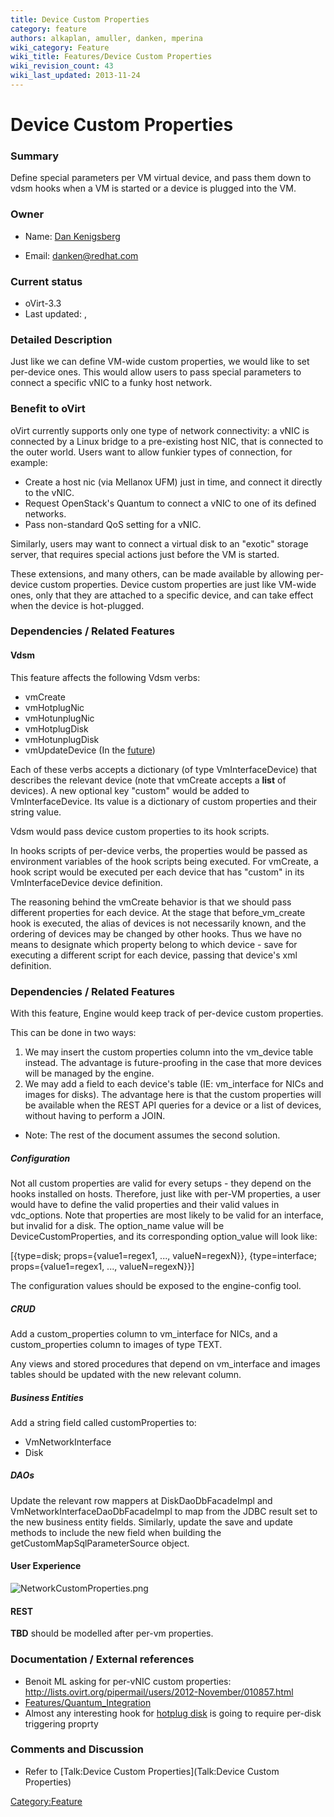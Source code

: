 ```yaml
---
title: Device Custom Properties
category: feature
authors: alkaplan, amuller, danken, mperina
wiki_category: Feature
wiki_title: Features/Device Custom Properties
wiki_revision_count: 43
wiki_last_updated: 2013-11-24
---
```


# Device Custom Properties

### Summary

Define special parameters per VM virtual device, and pass them down to vdsm hooks when a VM is started or a device is plugged into the VM.

### Owner

*   Name: [ Dan Kenigsberg](User:Danken)

<!-- -->

*   Email: <danken@redhat.com>

### Current status

*   oVirt-3.3
*   Last updated: ,

### Detailed Description

Just like we can define VM-wide custom properties, we would like to set per-device ones. This would allow users to pass special parameters to connect a specific vNIC to a funky host network.

### Benefit to oVirt

oVirt currently supports only one type of network connectivity: a vNIC is connected by a Linux bridge to a pre-existing host NIC, that is connected to the outer world. Users want to allow funkier types of connection, for example:

*   Create a host nic (via Mellanox UFM) just in time, and connect it directly to the vNIC.
*   Request OpenStack's Quantum to connect a vNIC to one of its defined networks.
*   Pass non-standard QoS setting for a vNIC.

Similarly, users may want to connect a virtual disk to an "exotic" storage server, that requires special actions just before the VM is started.

These extensions, and many others, can be made available by allowing per-device custom properties. Device custom properties are just like VM-wide ones, only that they are attached to a specific device, and can take effect when the device is hot-plugged.

### Dependencies / Related Features

#### Vdsm

This feature affects the following Vdsm verbs:

*   vmCreate
*   vmHotplugNic
*   vmHotunplugNic
*   vmHotplugDisk
*   vmHotunplugDisk
*   vmUpdateDevice (In the [future](https://bugzilla.redhat.com/895294))

Each of these verbs accepts a dictionary (of type VmInterfaceDevice) that describes the relevant device (note that vmCreate accepts a **list** of devices). A new optional key "custom" would be added to VmInterfaceDevice. Its value is a dictionary of custom properties and their string value.

Vdsm would pass device custom properties to its hook scripts.

In hooks scripts of per-device verbs, the properties would be passed as environment variables of the hook scripts being executed. For vmCreate, a hook script would be executed per each device that has "custom" in its VmInterfaceDevice device definition.

The reasoning behind the vmCreate behavior is that we should pass different properties for each device. At the stage that before_vm_create hook is executed, the alias of devices is not necessarily known, and the ordering of devices may be changed by other hooks. Thus we have no means to designate which property belong to which device - save for executing a different script for each device, passing that device's xml definition.

### Dependencies / Related Features

With this feature, Engine would keep track of per-device custom properties.

This can be done in two ways:

1.  We may insert the custom properties column into the vm_device table instead. The advantage is future-proofing in the case that more devices will be managed by the engine.
2.  We may add a field to each device's table (IE: vm_interface for NICs and images for disks). The advantage here is that the custom properties will be available when the REST API queries for a device or a list of devices, without having to perform a JOIN.

*   Note: The rest of the document assumes the second solution.

##### Configuration

Not all custom properties are valid for every setups - they depend on the hooks installed on hosts. Therefore, just like with per-VM properties, a user would have to define the valid properties and their valid values in vdc_options. Note that properties are most likely to be valid for an interface, but invalid for a disk. The option_name value will be DeviceCustomProperties, and its corresponding option_value will look like:

[{type=disk; props={value1=regex1, ..., valueN=regexN}}, {type=interface; props={value1=regex1, ..., valueN=regexN}}]

The configuration values should be exposed to the engine-config tool.

##### CRUD

Add a custom_properties column to vm_interface for NICs, and a custom_properties column to images of type TEXT.

Any views and stored procedures that depend on vm_interface and images tables should be updated with the new relevant column.

##### Business Entities

Add a string field called customProperties to:

*   VmNetworkInterface
*   Disk

##### DAOs

Update the relevant row mappers at DiskDaoDbFacadeImpl and VmNetworkInterfaceDaoDbFacadeImpl to map from the JDBC result set to the new business entity fields. Similarly, update the save and update methods to include the new field when building the getCustomMapSqlParameterSource object.

#### User Experience

![](NetworkCustomProperties.png "NetworkCustomProperties.png")

#### REST

**TBD** should be modelled after per-vm properties.

### Documentation / External references

*   Benoit ML asking for per-vNIC custom properties: <http://lists.ovirt.org/pipermail/users/2012-November/010857.html>
*   [Features/Quantum_Integration](Features/Quantum_Integration)
*   Almost any interesting hook for [hotplug disk](https://bugzilla.redhat.com/show_bug.cgi?id=908656) is going to require per-disk triggering proprty

### Comments and Discussion

*   Refer to [Talk:Device Custom Properties](Talk:Device Custom Properties)

<Category:Feature>
